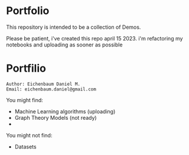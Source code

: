 # Portfolio
This repository is intended to be a collection of Demos.

Please be patient, i've created this repo april 15 2023.
i'm refactoring my notebooks and uploading as sooner as possible

# Portfilio
```
Author: Eichenbaum Daniel M.
Email: eichenbaum.daniel@gmail.com
```

You might find:
- Machine Learning algorithms (uploading)
- Graph Theory Models (not ready)
- 

You might not find:
- Datasets
